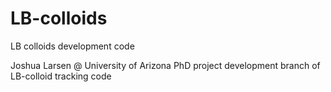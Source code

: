 # LB-colloids
LB colloids development code

Joshua Larsen @ University of Arizona
PhD project development branch of LB-colloid tracking code


